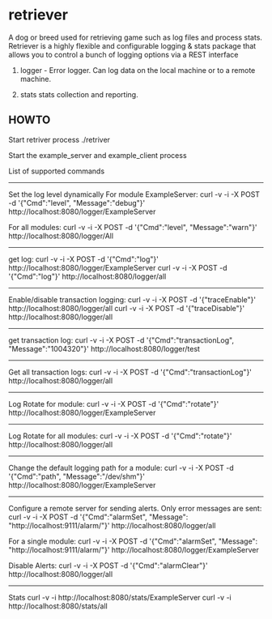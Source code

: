 retriever
=========

A dog or breed used for retrieving game such as log files and process stats. Retriever is a highly 
flexible and configurable logging & stats package that allows you to control a bunch of logging 
options via a REST interface

1. logger - Error logger. Can log data on the local machine or to a remote machine. 

2. stats  stats collection and reporting. 


HOWTO
------

Start retriver process
./retriver

Start the example_server and example_client process

List of supported commands

------
Set the log level dynamically
For module ExampleServer:
curl -v -i -X POST -d '{"Cmd":"level", "Message":"debug"}' http://localhost:8080/logger/ExampleServer

For all modules:
curl -v -i -X POST -d '{"Cmd":"level", "Message":"warn"}' http://localhost:8080/logger/All

------
get log:
curl -v -i -X POST -d '{"Cmd":"log"}' http://localhost:8080/logger/ExampleServer
curl -v -i -X POST -d '{"Cmd":"log"}' http://localhost:8080/logger/all

------
Enable/disable transaction logging:
curl -v -i -X POST -d '{"traceEnable"}' http://localhost:8080/logger/all 
curl -v -i -X POST -d '{"traceDisable"}' http://localhost:8080/logger/all

------
get transaction log: 
curl -v -i -X POST -d '{"Cmd":"transactionLog", "Message":"1004320"}' http://localhost:8080/logger/test

------
Get all transaction logs:
curl -v -i -X POST -d '{"Cmd":"transactionLog"}' http://localhost:8080/logger/all

------
Log Rotate for module:
curl -v -i -X POST -d '{"Cmd":"rotate"}' http://localhost:8080/logger/ExampleServer

------
Log Rotate for all modules:
curl -v -i -X POST -d '{"Cmd":"rotate"}' http://localhost:8080/logger/all

------
Change the default logging path for a module:
curl -v -i -X POST -d '{"Cmd":"path", "Message":"/dev/shm"}' http://localhost:8080/logger/ExampleServer

------
Configure a remote server for sending alerts. Only error messages are sent:
curl -v -i -X POST -d '{"Cmd":"alarmSet", "Message": "http://localhost:9111/alarm/"}' http://localhost:8080/logger/all

For a single module:
curl -v -i -X POST -d '{"Cmd":"alarmSet", "Message": "http://localhost:9111/alarm/"}' http://localhost:8080/logger/ExampleServer

Disable Alerts:
curl -v -i -X POST -d '{"Cmd":"alarmClear"}' http://localhost:8080/logger/all

------
Stats
curl -v -i http://localhost:8080/stats/ExampleServer
curl -v -i http://localhost:8080/stats/all
